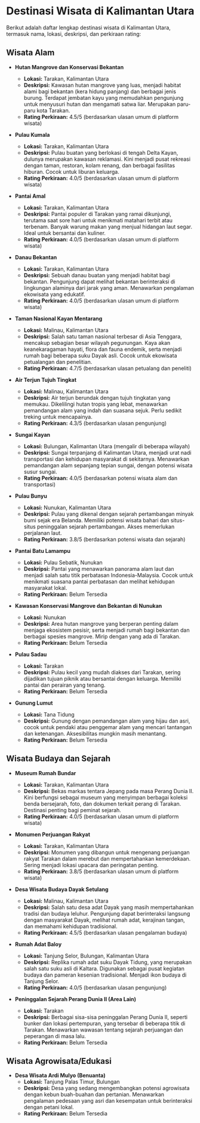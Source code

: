 # Destinasi Wisata di Kalimantan Utara

Berikut adalah daftar lengkap destinasi wisata di Kalimantan Utara, termasuk nama, lokasi, deskripsi, dan perkiraan rating:

## Wisata Alam

* **Hutan Mangrove dan Konservasi Bekantan**
    * **Lokasi:** Tarakan, Kalimantan Utara
    * **Deskripsi:** Kawasan hutan mangrove yang luas, menjadi habitat alami bagi bekantan (kera hidung panjang) dan berbagai jenis burung. Terdapat jembatan kayu yang memudahkan pengunjung untuk menyusuri hutan dan mengamati satwa liar. Merupakan paru-paru kota Tarakan.
    * **Rating Perkiraan:** 4.5/5 (berdasarkan ulasan umum di platform wisata)

* **Pulau Kumala**
    * **Lokasi:** Tarakan, Kalimantan Utara
    * **Deskripsi:** Pulau buatan yang berlokasi di tengah Delta Kayan, dulunya merupakan kawasan reklamasi. Kini menjadi pusat rekreasi dengan taman, restoran, kolam renang, dan berbagai fasilitas hiburan. Cocok untuk liburan keluarga.
    * **Rating Perkiraan:** 4.0/5 (berdasarkan ulasan umum di platform wisata)

* **Pantai Amal**
    * **Lokasi:** Tarakan, Kalimantan Utara
    * **Deskripsi:** Pantai populer di Tarakan yang ramai dikunjungi, terutama saat sore hari untuk menikmati matahari terbit atau terbenam. Banyak warung makan yang menjual hidangan laut segar. Ideal untuk bersantai dan kuliner.
    * **Rating Perkiraan:** 4.0/5 (berdasarkan ulasan umum di platform wisata)

* **Danau Bekantan**
    * **Lokasi:** Tarakan, Kalimantan Utara
    * **Deskripsi:** Sebuah danau buatan yang menjadi habitat bagi bekantan. Pengunjung dapat melihat bekantan berinteraksi di lingkungan alaminya dari jarak yang aman. Menawarkan pengalaman ekowisata yang edukatif.
    * **Rating Perkiraan:** 4.0/5 (berdasarkan ulasan umum di platform wisata)

* **Taman Nasional Kayan Mentarang**
    * **Lokasi:** Malinau, Kalimantan Utara
    * **Deskripsi:** Salah satu taman nasional terbesar di Asia Tenggara, mencakup sebagian besar wilayah pegunungan. Kaya akan keanekaragaman hayati, flora dan fauna endemik, serta menjadi rumah bagi beberapa suku Dayak asli. Cocok untuk ekowisata petualangan dan penelitian.
    * **Rating Perkiraan:** 4.7/5 (berdasarkan ulasan petualang dan peneliti)

* **Air Terjun Tujuh Tingkat**
    * **Lokasi:** Malinau, Kalimantan Utara
    * **Deskripsi:** Air terjun berundak dengan tujuh tingkatan yang memukau. Dikelilingi hutan tropis yang lebat, menawarkan pemandangan alam yang indah dan suasana sejuk. Perlu sedikit treking untuk mencapainya.
    * **Rating Perkiraan:** 4.3/5 (berdasarkan ulasan pengunjung)

* **Sungai Kayan**
    * **Lokasi:** Bulungan, Kalimantan Utara (mengalir di beberapa wilayah)
    * **Deskripsi:** Sungai terpanjang di Kalimantan Utara, menjadi urat nadi transportasi dan kehidupan masyarakat di sekitarnya. Menawarkan pemandangan alam sepanjang tepian sungai, dengan potensi wisata susur sungai.
    * **Rating Perkiraan:** 4.0/5 (berdasarkan potensi wisata alam dan transportasi)

* **Pulau Bunyu**
    * **Lokasi:** Nunukan, Kalimantan Utara
    * **Deskripsi:** Pulau yang dikenal dengan sejarah pertambangan minyak bumi sejak era Belanda. Memiliki potensi wisata bahari dan situs-situs peninggalan sejarah pertambangan. Akses memerlukan perjalanan laut.
    * **Rating Perkiraan:** 3.8/5 (berdasarkan potensi wisata dan sejarah)

* **Pantai Batu Lamampu**
    * **Lokasi:** Pulau Sebatik, Nunukan
    * **Deskripsi:** Pantai yang menawarkan panorama alam laut dan menjadi salah satu titik perbatasan Indonesia-Malaysia. Cocok untuk menikmati suasana pantai perbatasan dan melihat kehidupan masyarakat lokal.
    * **Rating Perkiraan:** Belum Tersedia

* **Kawasan Konservasi Mangrove dan Bekantan di Nunukan**
    * **Lokasi:** Nunukan
    * **Deskripsi:** Area hutan mangrove yang berperan penting dalam menjaga ekosistem pesisir, serta menjadi rumah bagi bekantan dan berbagai spesies mangrove. Mirip dengan yang ada di Tarakan.
    * **Rating Perkiraan:** Belum Tersedia

* **Pulau Sadau**
    * **Lokasi:** Tarakan
    * **Deskripsi:** Pulau kecil yang mudah diakses dari Tarakan, sering dijadikan tujuan piknik atau bersantai dengan keluarga. Memiliki pantai dan perairan yang tenang.
    * **Rating Perkiraan:** Belum Tersedia

* **Gunung Lumut**
    * **Lokasi:** Tana Tidung
    * **Deskripsi:** Gunung dengan pemandangan alam yang hijau dan asri, cocok untuk pendaki atau penggemar alam yang mencari tantangan dan ketenangan. Aksesibilitas mungkin masih menantang.
    * **Rating Perkiraan:** Belum Tersedia

## Wisata Budaya dan Sejarah

* **Museum Rumah Bundar**
    * **Lokasi:** Tarakan, Kalimantan Utara
    * **Deskripsi:** Bekas markas tentara Jepang pada masa Perang Dunia II. Kini berfungsi sebagai museum yang menyimpan berbagai koleksi benda bersejarah, foto, dan dokumen terkait perang di Tarakan. Destinasi penting bagi peminat sejarah.
    * **Rating Perkiraan:** 4.0/5 (berdasarkan ulasan umum di platform wisata)

* **Monumen Perjuangan Rakyat**
    * **Lokasi:** Tarakan, Kalimantan Utara
    * **Deskripsi:** Monumen yang dibangun untuk mengenang perjuangan rakyat Tarakan dalam merebut dan mempertahankan kemerdekaan. Sering menjadi lokasi upacara dan peringatan penting.
    * **Rating Perkiraan:** 3.8/5 (berdasarkan ulasan umum di platform wisata)

* **Desa Wisata Budaya Dayak Setulang**
    * **Lokasi:** Malinau, Kalimantan Utara
    * **Deskripsi:** Salah satu desa adat Dayak yang masih mempertahankan tradisi dan budaya leluhur. Pengunjung dapat berinteraksi langsung dengan masyarakat Dayak, melihat rumah adat, kerajinan tangan, dan memahami kehidupan tradisional.
    * **Rating Perkiraan:** 4.5/5 (berdasarkan ulasan pengalaman budaya)

* **Rumah Adat Baloy**
    * **Lokasi:** Tanjung Selor, Bulungan, Kalimantan Utara
    * **Deskripsi:** Replika rumah adat suku Dayak Tidung, yang merupakan salah satu suku asli di Kaltara. Digunakan sebagai pusat kegiatan budaya dan pameran kesenian tradisional. Menjadi ikon budaya di Tanjung Selor.
    * **Rating Perkiraan:** 4.0/5 (berdasarkan ulasan pengunjung)

* **Peninggalan Sejarah Perang Dunia II (Area Lain)**
    * **Lokasi:** Tarakan
    * **Deskripsi:** Berbagai sisa-sisa peninggalan Perang Dunia II, seperti bunker dan lokasi pertempuran, yang tersebar di beberapa titik di Tarakan. Menawarkan wawasan tentang sejarah perjuangan dan peperangan di masa lalu.
    * **Rating Perkiraan:** Belum Tersedia

## Wisata Agrowisata/Edukasi

* **Desa Wisata Ardi Mulyo (Benuanta)**
    * **Lokasi:** Tanjung Palas Timur, Bulungan
    * **Deskripsi:** Desa yang sedang mengembangkan potensi agrowisata dengan kebun buah-buahan dan pertanian. Menawarkan pengalaman pedesaan yang asri dan kesempatan untuk berinteraksi dengan petani lokal.
    * **Rating Perkiraan:** Belum Tersedia